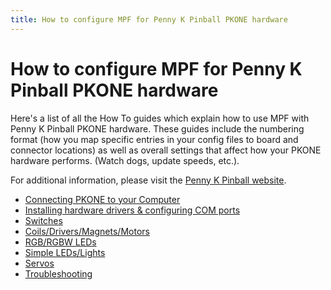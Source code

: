 ```yaml
---
title: How to configure MPF for Penny K Pinball PKONE hardware
---
```


# How to configure MPF for Penny K Pinball PKONE hardware

Here's a list of all the How To guides which explain how to use MPF
with Penny K Pinball PKONE hardware. These guides include the numbering
format (how you map specific entries in your config files to board and
connector locations) as well as overall settings that affect how your
PKONE hardware performs. (Watch dogs, update speeds, etc.).

For additional information, please visit the [Penny K Pinball
website](https://pennykpinball.com).

* [Connecting PKONE to your Computer](connecting.md)
* [Installing hardware
drivers & configuring COM ports](config)
* [Switches](switches.md)
* [Coils/Drivers/Magnets/Motors](drivers.md)
* [RGB/RGBW LEDs](leds.md)
* [Simple
LEDs/Lights](lights)
* [Servos](servos.md)
* [Troubleshooting](../../troubleshooting/index.md)
